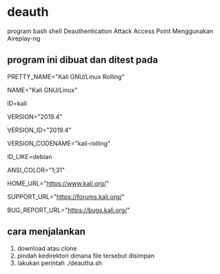 # deauth
program bash shell Deauthentication Attack Access Point Menggunakan Aireplay-ng 

## program ini dibuat dan ditest pada

PRETTY_NAME="Kali GNU/Linux Rolling"

NAME="Kali GNU/Linux"

ID=kali

VERSION="2019.4"

VERSION_ID="2019.4"

VERSION_CODENAME="kali-rolling"

ID_LIKE=debian

ANSI_COLOR="1;31"

HOME_URL="https://www.kali.org/"

SUPPORT_URL="https://forums.kali.org/"

BUG_REPORT_URL="https://bugs.kali.org/"

## cara menjalankan
1. download atau clone
2. pindah kedirektori dimana file tersebut disimpan
3. lakukan perintah ./deautha.sh

